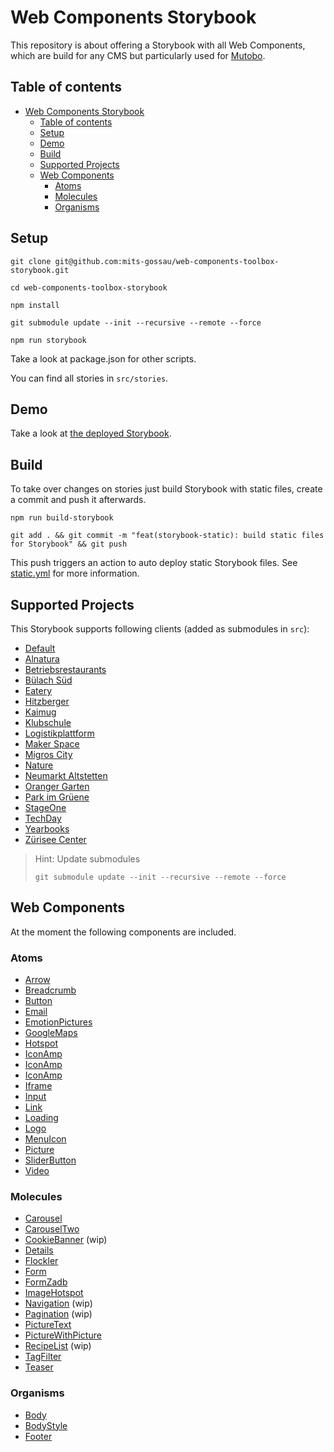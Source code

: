 # Web Components Storybook

This repository is about offering a Storybook with all Web Components, which are build for any CMS but particularly used for [Mutobo](http://mutobo.ch/).

## Table of contents

- [Web Components Storybook](#web-components-storybook)
  - [Table of contents](#table-of-contents)
  - [Setup](#setup)
  - [Demo](#demo)
  - [Build](#build)
  - [Supported Projects](#supported-projects)
  - [Web Components](#web-components)
    - [Atoms](#atoms)
    - [Molecules](#molecules)
    - [Organisms](#organisms)

## Setup

```console
git clone git@github.com:mits-gossau/web-components-toolbox-storybook.git
```

```console
cd web-components-toolbox-storybook
```

```console
npm install
```

```console
git submodule update --init --recursive --remote --force
```

```console
npm run storybook
```

Take a look at package.json for other scripts.

You can find all stories in `src/stories`.

## Demo

Take a look at [the deployed Storybook](https://mits-gossau.github.io/web-components-toolbox-storybook/storybook-static/).

## Build

To take over changes on stories just build Storybook with static files, create a commit and push it afterwards.

```console
npm run build-storybook
```

```console
git add . && git commit -m "feat(storybook-static): build static files for Storybook" && git push
```

This push triggers an action to auto deploy static Storybook files. See [static.yml](.github/workflows/static.yml) for more information.

## Supported Projects

This Storybook supports following clients (added as submodules in `src`):

- [Default](https://github.com/mits-gossau/web-components-toolbox)
- [Alnatura](https://github.com/mits-gossau/web-components-toolbox-alnatura)
- [Betriebsrestaurants](https://github.com/mits-gossau/web-components-toolbox-betriebsrestaurant)
- [Bülach Süd](https://github.com/mits-gossau/web-components-toolbox-buelach-sued)
- [Eatery](https://github.com/mits-gossau/web-components-toolbox-eatery)
- [Hitzberger](https://github.com/mits-gossau/web-components-toolbox-hitzberger)
- [Kaimug](https://github.com/mits-gossau/web-components-toolbox-kaimug)
- [Klubschule](https://github.com/mits-gossau/web-components-toolbox-klubschule)
- [Logistikplattform](https://github.com/mits-gossau/web-components-toolbox-logistikplattform)
- [Maker Space](https://github.com/mits-gossau/web-components-toolbox-maker-space)
- [Migros City](https://github.com/mits-gossau/web-components-toolbox-migros-city)
- [Nature](https://github.com/mits-gossau/web-components-toolbox-nature)
- [Neumarkt Altstetten](https://github.com/mits-gossau/web-components-toolbox-neumarkt-altstetten)
- [Oranger Garten](https://github.com/mits-gossau/web-components-toolbox-orangergarten)
- [Park im Grüene](https://github.com/mits-gossau/web-components-toolbox-parkimgruene)
- [StageOne](https://github.com/mits-gossau/web-components-toolbox-stage-one)
- [TechDay](https://github.com/mits-gossau/web-components-toolbox-techday)
- [Yearbooks](https://github.com/mits-gossau/web-components-toolbox-yearbooks)
- [Zürisee Center](https://github.com/mits-gossau/web-components-toolbox-zueriseecenter)

> Hint: Update submodules
>
> ```console
> git submodule update --init --recursive --remote --force
>```

## Web Components

At the moment the following components are included.

### Atoms

- [Arrow](src/stories/atoms/Arrow.stories.js)
- [Breadcrumb](src/stories/atoms/Breadcrumb.stories.js)
- [Button](src/stories/atoms/Button.stories.js)
- [Email](src/stories/atoms/Email.stories.js)
- [EmotionPictures](src/stories/atoms/EmotionPictures.stories.js)
- [GoogleMaps](src/stories/atoms/GoogleMaps.stories.js)
- [Hotspot](src/stories/atoms/Hotspot.stories.js)
- [IconAmp](src/stories/atoms/IconAmp.stories.js)
- [IconAmp](src/stories/atoms/IconLocation.stories.js)
- [IconAmp](src/stories/atoms/IconPaperclip.stories.js)
- [Iframe](src/stories/atoms/Iframe.stories.js)
- [Input](src/stories/atoms/Input.stories.js)
- [Link](src/stories/atoms/Link.stories.js)
- [Loading](src/stories/atoms/Loading.stories.js)
- [Logo](src/stories/atoms/Logo.stories.js)
- [MenuIcon](src/stories/atoms/MenuIcon.stories.js)
- [Picture](src/stories/atoms/Picture.stories.js)
- [SliderButton](src/stories/atoms/SliderButton.stories.js)
- [Video](src/stories/atoms/Video.stories.js)

### Molecules

- [Carousel](src/stories/molecules/Carousel.stories.js)
- [CarouselTwo](src/stories/molecules/CarouselTwo.stories.js)
- [CookieBanner](src/stories/molecules/CookieBanner.stories.js) (wip)
- [Details](src/stories/molecules/Details.stories.js)
- [Flockler](src/stories/molecules/Flockler.stories.js)
- [Form](src/stories/molecules/Form.stories.js)
- [FormZadb](src/stories/molecules/FormZadb.stories.js)
- [ImageHotspot](src/stories/molecules/ImageHotspot.stories.js)
- [Navigation](src/stories/molecules/Navigation.stories.js) (wip)
- [Pagination](src/stories/molecules/Pagination.stories.js) (wip)
- [PictureText](src/stories/molecules/PictureText.stories.js)
- [PictureWithPicture](src/stories/molecules/PictureWithPicture.stories.js)
- [RecipeList](src/stories/molecules/RecipeList.stories.js) (wip)
- [TagFilter](src/stories/molecules/TagFilter.stories.js)
- [Teaser](src/stories/molecules/Teaser.stories.js)

### Organisms

- [Body](src/stories/organisms/Body.stories.js)
- [BodyStyle](src/stories/organisms/BodyStyle.stories.js)
- [Footer](src/stories/organisms/Footer.stories.js)
